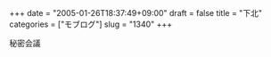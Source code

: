 +++
date = "2005-01-26T18:37:49+09:00"
draft = false
title = "下北"
categories = ["モブログ"]
slug = "1340"
+++

<script type="text/javascript" src="http://ieiriblog.jugem.cc/?js=4117"></script>
秘密会議
